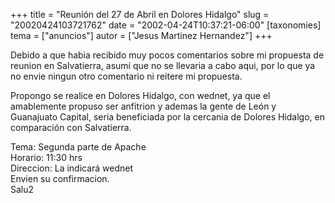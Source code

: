 +++
title = "Reunión del 27 de Abril en Dolores Hidalgo"
slug = "20020424103721762"
date = "2002-04-24T10:37:21-06:00"
[taxonomies]
tema = ["anuncios"]
autor = ["Jesus Martinez Hernandez"]
+++

Debido a que habia recibido muy pocos comentarios sobre mi propuesta de
reunion en Salvatierra, asumí que no se llevaria a cabo aqui, por lo que
ya no envie ningun otro comentario ni reitere mi propuesta.

Propongo se realice en Dolores Hidalgo, con wednet, ya que el
amablemente propuso ser anfitrion y ademas la gente de León y Guanajuato
Capital, seria beneficiada por la cercania de Dolores Hidalgo, en
comparación con Salvatierra.  
  
Tema: Segunda parte de Apache  
Horario: 11:30 hrs  
Direccion: La indicará wednet  
Envien su confirmacion.  
Salu2

